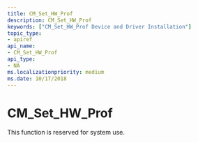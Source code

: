 ```yaml
---
title: CM_Set_HW_Prof
description: CM_Set_HW_Prof
keywords: ["CM_Set_HW_Prof Device and Driver Installation"]
topic_type:
- apiref
api_name:
- CM_Set_HW_Prof
api_type:
- NA
ms.localizationpriority: medium
ms.date: 10/17/2018
---
```


# CM_Set_HW_Prof

This function is reserved for system use.
